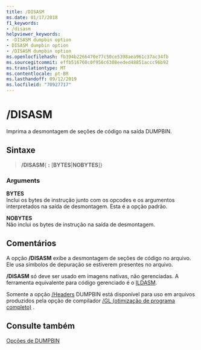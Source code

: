 ```yaml
---
title: /DISASM
ms.date: 01/17/2018
f1_keywords:
- /disasm
helpviewer_keywords:
- -DISASM dumpbin option
- DISASM dumpbin option
- /DISASM dumpbin option
ms.openlocfilehash: fb394b2266470e77c50ce5398aea961c37ac34fb
ms.sourcegitcommit: effb516760c0f956c6308eeded48851accc96b92
ms.translationtype: MT
ms.contentlocale: pt-BR
ms.lasthandoff: 09/12/2019
ms.locfileid: "70927717"
---
```

# <a name="disasm"></a>/DISASM

Imprima a desmontagem de seções de código na saída DUMPBIN.

## <a name="syntax"></a>Sintaxe

> **/DISASM**{ **:** \[**BYTES**|**NOBYTES**]}

### <a name="arguments"></a>Arguments

**BYTES**<br/>
Inclui os bytes de instrução junto com os opcodes e os argumentos interpretados na saída de desmontagem. Esta é a opção padrão.

**NOBYTES**<br/>
Não inclui os bytes de instrução na saída de desmontagem.

## <a name="remarks"></a>Comentários

A opção **/DISASM** exibe a desmontagem de seções de código no arquivo. Ele usa símbolos de depuração se estiverem presentes no arquivo.

**/DISASM** só deve ser usado em imagens nativas, não gerenciadas. A ferramenta equivalente para código gerenciado é o [ILDASM](/dotnet/framework/tools/ildasm-exe-il-disassembler).

Somente a opção [/Headers](headers.md) DUMPBIN está disponível para uso em arquivos produzidos pela opção de compilador [/GL (otimização de programa completo)](gl-whole-program-optimization.md) .

## <a name="see-also"></a>Consulte também

[Opções de DUMPBIN](dumpbin-options.md)
